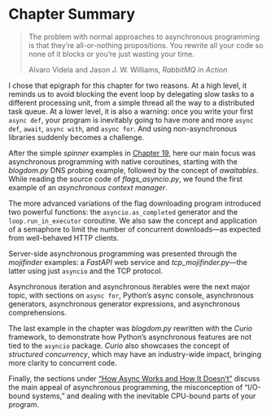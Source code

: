 # Chapter Summary

> The problem with normal approaches to asynchronous programming is that they’re all-or-nothing propositions. You rewrite all your code so none of it blocks or you’re just wasting your time.
> 
> Alvaro Videla and Jason J. W. Williams, _RabbitMQ in Action_

I chose that epigraph for this chapter for two reasons. At a high level, it reminds us to avoid blocking the event loop by delegating slow tasks to a different processing unit, from a simple thread all the way to a distributed task queue. At a lower level, it is also a warning: once you write your first `async def`, your program is inevitably going to have more and more `async def`, `await`, `async with`, and `async for`. And using non-asynchronous libraries suddenly becomes a challenge.

After the simple _spinner_ examples in [Chapter 19](ch19.html#concurrency_models_ch), here our main focus was asynchronous programming with native coroutines, starting with the _blogdom.py_ DNS probing example, followed by the concept of _awaitables_. While reading the source code of _flags_asyncio.py_, we found the first example of an _asynchronous context manager_.

The more advanced variations of the flag downloading program introduced two powerful functions: the `asyncio.as_completed` generator and the `loop.run_in_executor` coroutine. We also saw the concept and application of a semaphore to limit the number of concurrent downloads—as expected from well-behaved HTTP clients.

Server-side asynchronous programming was presented through the _mojifinder_ examples: a _FastAPI_ web service and _tcp_mojifinder.py_—the latter using just `asyncio` and the TCP protocol.

Asynchronous iteration and asynchronous iterables were the next major topic, with sections on `async for`, Python’s async console, asynchronous generators, asynchronous generator expressions, and asynchronous comprehensions.

The last example in the chapter was _blogdom.py_ rewritten with the _Curio_ framework, to demonstrate how Python’s asynchronous features are not tied to the `asyncio` package. _Curio_ also showcases the concept of _structured concurrency_, which may have an industry-wide impact, bringing more clarity to concurrent code.

Finally, the sections under [“How Async Works and How It Doesn’t”](#how_async_works_and_does_not_sec) discuss the main appeal of asynchronous programming, the misconception of “I/O-bound systems,” and dealing with the inevitable CPU-bound parts of your program.